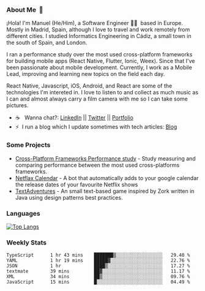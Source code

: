 ### About Me &nbsp;🐢

¡Hola! I'm Manuel (He/Him), a Software Engineer 👨‍💻 &nbsp;based in Europe. Mostly in Madrid, Spain, although I love to travel and work remotely from different cities. I studied Informatics Engineering in Cádiz, a small town in the south of Spain, and London. 

I ran a performance study over the most used cross-platform frameworks for building mobile apps (React Native, Flutter, Ionic, Weex). Since that I've been passionate about mobile development. Currently, I work as a Mobile Lead, improving and learning new topics on the field each day.

React Native, Javascript, iOS, Android, and React are some of the technologies I'm intereted in. I love to listen to and collect as much music as I can and almost always carry a film camera with me so I can take some pictures.

- ☕️ &nbsp; Wanna chat?: [LinkedIn](https://www.linkedin.com/in/manuelrdsg) || [Twitter](https://twitter.com/manuelrdsg) || [Portfolio](https://me.manuelrdsg.com)
- ⚡️&nbsp; I run a blog which I update sometimes with tech articles: [Blog](https://manuelrdsg.com)

### Some Projects

- [Cross-Platform Frameworks Performance study](https://rodin.uca.es/handle/10498/20951) - Study measuring and comparing performance between the most used cross-platforms frameworks.
- [Netflax Calendar](https://github.com/manuelrdsg/NetflaxCalendar) - A bot that automatically adds to your google calendar the release dates of your favourite Netflix shows
- [TextAdventures](https://github.com/manuelrdsg/TextAdventures) - An small text-based game inspired by Zork written in Java using design patterns best practices.

### Languages

[![Top Langs](https://github-readme-stats.vercel.app/api/top-langs/?username=manuelrdsg&layout=compact&langs_count=9&hide=html)](https://github.com/manuelrdsg)

### Weekly Stats

<!--START_SECTION:waka-->

```text
TypeScript      1 hr 43 mins    ███████▒░░░░░░░░░░░░░░░░░   29.40 %
YAML            1 hr 19 mins    █████▓░░░░░░░░░░░░░░░░░░░   22.76 %
JSON            1 hr            ████▒░░░░░░░░░░░░░░░░░░░░   17.27 %
textmate        39 mins         ██▓░░░░░░░░░░░░░░░░░░░░░░   11.17 %
XML             34 mins         ██▒░░░░░░░░░░░░░░░░░░░░░░   09.76 %
JavaScript      15 mins         █░░░░░░░░░░░░░░░░░░░░░░░░   04.49 %
```

<!--END_SECTION:waka-->
